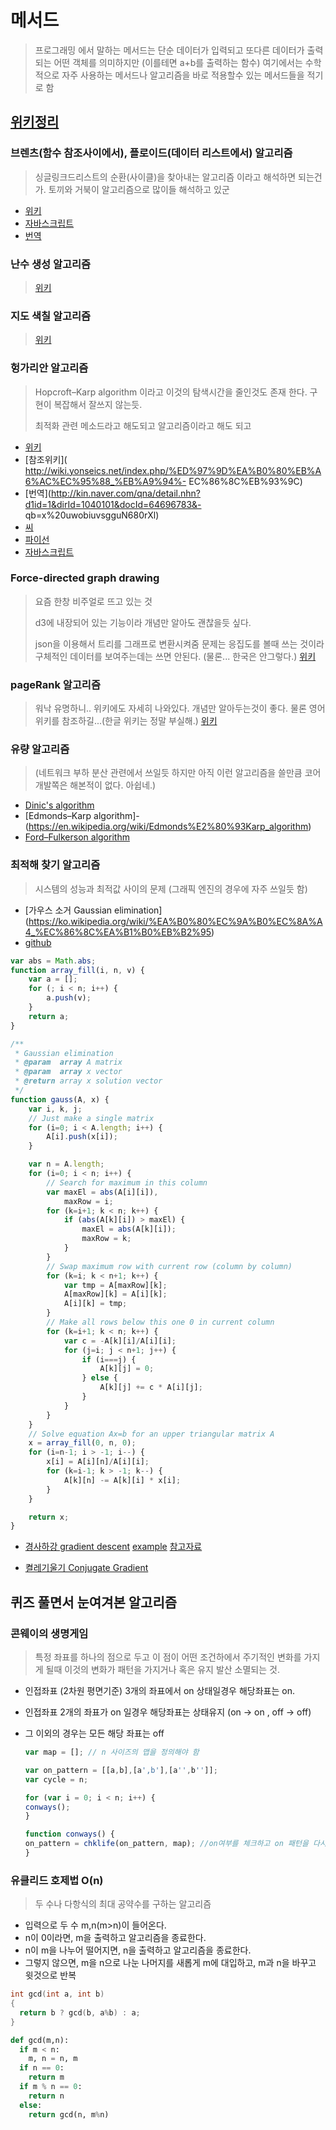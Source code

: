 # 메서드

>프로그래밍 에서 말하는 메서드는 단순 데이터가 입력되고 또다른 데이터가 출력되는 어떤 객체를 의미하지만 (이를테면 a+b를 출력하는 함수) 여기에서는 수학적으로 자주 사용하는 메서드나 알고리즘을 바로 적용할수 있는 메서드들을 적기로 함

## [위키정리](https://en.wikipedia.org/wiki/List_of_algorithms)

### 브렌츠(함수 참조사이에서), 플로이드(데이터 리스트에서) 알고리즘

>싱글링크드리스트의 순환(사이클)을 찾아내는 알고리즘 이라고 해석하면 되는건가. 토끼와 거북이 알고리즘으로 많이들 해석하고 있군

- [위키](https://en.wikipedia.org/wiki/Cycle_detection)
- [자바스크립트](https://gist.github.com/borgar/3317728)
- [번역](http://egloos.zum.com/minjang/v/1687021)

### 난수 생성 알고리즘

>[위키](https://namu.wiki/w/%EB%82%9C%EC%88%98%EC%83%9D%EC%84%B1)

### 지도 색칠 알고리즘

>[위키](https://ko.wikipedia.org/wiki/%EA%B7%B8%EB%9E%98%ED%94%84_%EC%83%89%EC%B9%A0)

### 헝가리안 알고리즘

>Hopcroft–Karp algorithm 이라고 이것의 탐색시간을 줄인것도 존재 한다. 구현이 복잡해서 잘쓰지 않는듯.
>
>최적화 관련 메소드라고 해도되고 알고리즘이라고 해도 되고

- [위키](https://en.wikipedia.org/wiki/Hungarian_algorithm)
- [참조위키]( http://wiki.yonseics.net/index.php/%ED%97%9D%EA%B0%80%EB%A6%AC%EC%95%88_%EB%A9%94%- EC%86%8C%EB%93%9C)
- [번역](http://kin.naver.com/qna/detail.nhn?d1id=1&dirId=1040101&docId=64696783&- qb=x%20uwobiuvsgguN680rXl)
- [씨](https://github.com/maandree/hungarian-algorithm-n3/blob/master/hungarian.c)
- [파이선](https://github.com/tdedecko/hungarian-algorithm)
- [자바스크립트](https://github.com/addaleax/munkres-js)

### Force-directed graph drawing

>요즘 한창 비주얼로 뜨고 있는 것
>
>d3에 내장되어 있는 기능이라 개념만 알아도 괜찮을듯 싶다.
>
>json을 이용해서 트리를 그래프로 변환시켜줌 문제는 응집도를 볼때 쓰는 것이라 구체적인 데이터를 보여주는데는 쓰면 안된다. (물론... 한국은 안그렇다.)
[위키](https://en.wikipedia.org/wiki/Force-directed_graph_drawing)

### pageRank 알고리즘

>워낙 유명하니.. 위키에도 자세히 나와있다. 개념만 알아두는것이 좋다. 물론 영어위키를 참조하길...(한글 위키는 정말 부실해.)
[위키](https://en.wikipedia.org/wiki/PageRank)

### 유량 알고리즘

>(네트워크 부하 분산 관련에서 쓰일듯 하지만 아직 이런 알고리즘을 쓸만큼 코어 개발쪽은 해본적이 없다. 아쉽네.)

- [Dinic's algorithm](https://en.wikipedia.org/wiki/Dinic%27s_algorithm)
- [Edmonds–Karp algorithm]- (https://en.wikipedia.org/wiki/Edmonds%E2%80%93Karp_algorithm)
- [Ford–Fulkerson algorithm](https://en.wikipedia.org/wiki/Ford%E2%80%93Fulkerson_algorithm)

### 최적해 찾기 알고리즘

>시스템의 성능과 최적값 사이의 문제 (그래픽 엔진의 경우에 자주 쓰일듯 함)

- [가우스 소거 Gaussian elimination] (https://ko.wikipedia.org/wiki/%EA%B0%80%EC%9A%B0%EC%8A%A4_%EC%86%8C%EA%B1%B0%EB%B2%95)
- [github](https://github.com/itsravenous/gaussian-elimination/blob/master/gauss.js)

```javascript
var abs = Math.abs;
function array_fill(i, n, v) {
    var a = [];
    for (; i < n; i++) {
        a.push(v);
    }
    return a;
}

/**
 * Gaussian elimination
 * @param  array A matrix
 * @param  array x vector
 * @return array x solution vector
 */
function gauss(A, x) {
    var i, k, j;
    // Just make a single matrix
    for (i=0; i < A.length; i++) {
        A[i].push(x[i]);
    }

    var n = A.length;
    for (i=0; i < n; i++) {
        // Search for maximum in this column
        var maxEl = abs(A[i][i]),
            maxRow = i;
        for (k=i+1; k < n; k++) {
            if (abs(A[k][i]) > maxEl) {
                maxEl = abs(A[k][i]);
                maxRow = k;
            }
        }
        // Swap maximum row with current row (column by column)
        for (k=i; k < n+1; k++) {
            var tmp = A[maxRow][k];
            A[maxRow][k] = A[i][k];
            A[i][k] = tmp;
        }
        // Make all rows below this one 0 in current column
        for (k=i+1; k < n; k++) {
            var c = -A[k][i]/A[i][i];
            for (j=i; j < n+1; j++) {
                if (i===j) {
                    A[k][j] = 0;
                } else {
                    A[k][j] += c * A[i][j];
                }
            }
        }
    }
    // Solve equation Ax=b for an upper triangular matrix A
    x = array_fill(0, n, 0);
    for (i=n-1; i > -1; i--) {
        x[i] = A[i][n]/A[i][i];
        for (k=i-1; k > -1; k--) {
            A[k][n] -= A[k][i] * x[i];
        }
    }

    return x;
}
```

- [경사하강 gradient descent](https://ko.wikipedia.org/wiki/%EA%B2%BD%EC%82%AC_%ED%95%98%EA%B0%95%EB%B2%95)
    [example](https://jsfiddle.net/littlegustv/rw9bbehc/)
    [참고자료](http://darkpgmr.tistory.com/133)

- [켤레기울기 Conjugate Gradient](https://ko.wikipedia.org/wiki/%EC%BC%A4%EB%A0%88%EA%B8%B0%EC%9A%B8%EA%B8%B0%EB%B2%95)

## 퀴즈 풀면서 눈여겨본 알고리즘

### 콘웨이의 생명게임

>특정 좌표를 하나의 점으로 두고 이 점이 어떤 조건하에서 주기적인 변화를 가지게 될때 이것의 변화가 패턴을 가지거나 혹은 유지 발산 소멸되는 것.

- 인접좌표 (2차원 평면기준) 3개의 좌표에서 on 상태일경우 해당좌표는 on.
- 인접좌표 2개의 좌표가 on 일경우 해당좌표는 상태유지 (on -> on , off -> off)
- 그 이외의 경우는 모든 해당 좌표는 off

  ```javascript
  var map = []; // n 사이즈의 맵을 정의해야 함

  var on_pattern = [[a,b],[a',b'],[a'',b'']];
  var cycle = n;

  for (var i = 0; i < n; i++) {
  conways();
  }

  function conways() {
  on_pattern = chklife(on_pattern, map); //on여부를 체크하고 on 패턴을 다시 리턴한다.
  }
  ```

### 유클리드 호제법 O(n)

>두 수나 다항식의 최대 공약수를 구하는 알고리즘

- 입력으로 두 수 m,n(m>n)이 들어온다.
- n이 0이라면, m을 출력하고 알고리즘을 종료한다.
- n이 m을 나누어 떨어지면, n을 출력하고 알고리즘을 종료한다.
- 그렇지 않으면, m을 n으로 나눈 나머지를 새롭게 m에 대입하고, m과 n을 바꾸고 윗것으로 반복

```c
int gcd(int a, int b)
{
  return b ? gcd(b, a%b) : a;
}
```

```python
def gcd(m,n):
  if m < n:
    m, n = n, m
  if n == 0:
    return m
  if m % n == 0:
    return n
  else:
    return gcd(n, m%n)
```
